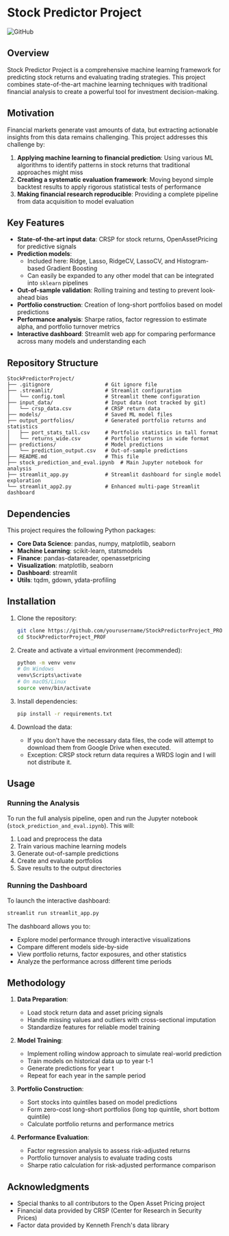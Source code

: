 # Stock Predictor Project

![GitHub](https://img.shields.io/github/license/yourusername/StockPredictorProject_PROF)

## Overview

Stock Predictor Project is a comprehensive machine learning framework for predicting stock returns and evaluating trading strategies. This project combines state-of-the-art machine learning techniques with traditional financial analysis to create a powerful tool for investment decision-making.

## Motivation

Financial markets generate vast amounts of data, but extracting actionable insights from this data remains challenging. This project addresses this challenge by:

1. **Applying machine learning to financial prediction**: Using various ML algorithms to identify patterns in stock returns that traditional approaches might miss
2. **Creating a systematic evaluation framework**: Moving beyond simple backtest results to apply rigorous statistical tests of performance
3. **Making financial research reproducible**: Providing a complete pipeline from data acquisition to model evaluation

## Key Features

- **State-of-the-art input data**: CRSP for stock returns, OpenAssetPricing for predictive signals
- **Prediction models**: 
  - Included here: Ridge, Lasso, RidgeCV, LassoCV, and Histogram-based Gradient Boosting
  - Can easily be expanded to any other model that can be integrated into `sklearn` pipelines
- **Out-of-sample validation**: Rolling training and testing to prevent look-ahead bias
- **Portfolio construction**: Creation of long-short portfolios based on model predictions
- **Performance analysis**: Sharpe ratios, factor regression to estimate alpha, and portfolio turnover metrics
- **Interactive dashboard**: Streamlit web app for comparing performance across many models and understanding each

## Repository Structure

```
StockPredictorProject/
├── .gitignore                  # Git ignore file
├── .streamlit/                 # Streamlit configuration
│   └── config.toml             # Streamlit theme configuration
├── input_data/                 # Input data (not tracked by git)
│   └── crsp_data.csv           # CRSP return data
├── models/                     # Saved ML model files
├── output_portfolios/          # Generated portfolio returns and statistics
│   ├── port_stats_tall.csv     # Portfolio statistics in tall format
│   └── returns_wide.csv        # Portfolio returns in wide format
├── predictions/                # Model predictions
│   └── prediction_output.csv   # Out-of-sample predictions
├── README.md                   # This file
├── stock_prediction_and_eval.ipynb  # Main Jupyter notebook for analysis
├── streamlit_app.py            # Streamlit dashboard for single model exploration
└── streamlit_app2.py           # Enhanced multi-page Streamlit dashboard
```

## Dependencies

This project requires the following Python packages:

- **Core Data Science**: pandas, numpy, matplotlib, seaborn
- **Machine Learning**: scikit-learn, statsmodels
- **Finance**: pandas-datareader, openassetpricing
- **Visualization**: matplotlib, seaborn
- **Dashboard**: streamlit
- **Utils**: tqdm, gdown, ydata-profiling

## Installation

1. Clone the repository:
   ```bash
   git clone https://github.com/yourusername/StockPredictorProject_PROF.git
   cd StockPredictorProject_PROF
   ```

2. Create and activate a virtual environment (recommended):
   ```bash
   python -m venv venv
   # On Windows
   venv\Scripts\activate
   # On macOS/Linux
   source venv/bin/activate
   ```

3. Install dependencies:
   ```bash
   pip install -r requirements.txt
   ```

4. Download the data:
   - If you don't have the necessary data files, the code will attempt to download them from Google Drive when executed.
   - Exception: CRSP stock return data requires a WRDS login and I will not distribute it.


## Usage

### Running the Analysis

To run the full analysis pipeline, open and run the Jupyter notebook (`stock_prediction_and_eval.ipynb`). This will:
1. Load and preprocess the data
2. Train various machine learning models
3. Generate out-of-sample predictions
4. Create and evaluate portfolios
5. Save results to the output directories

### Running the Dashboard

To launch the interactive dashboard:

```bash
streamlit run streamlit_app.py
```

The dashboard allows you to:
- Explore model performance through interactive visualizations
- Compare different models side-by-side
- View portfolio returns, factor exposures, and other statistics
- Analyze the performance across different time periods

## Methodology

1. **Data Preparation**:
   - Load stock return data and asset pricing signals
   - Handle missing values and outliers with cross-sectional imputation
   - Standardize features for reliable model training

2. **Model Training**:
   - Implement rolling window approach to simulate real-world prediction
   - Train models on historical data up to year t-1
   - Generate predictions for year t
   - Repeat for each year in the sample period

3. **Portfolio Construction**:
   - Sort stocks into quintiles based on model predictions
   - Form zero-cost long-short portfolios (long top quintile, short bottom quintile)
   - Calculate portfolio returns and performance metrics

4. **Performance Evaluation**:
   - Factor regression analysis to assess risk-adjusted returns
   - Portfolio turnover analysis to evaluate trading costs
   - Sharpe ratio calculation for risk-adjusted performance comparison

## Acknowledgments

- Special thanks to all contributors to the Open Asset Pricing project
- Financial data provided by CRSP (Center for Research in Security Prices)
- Factor data provided by Kenneth French's data library
